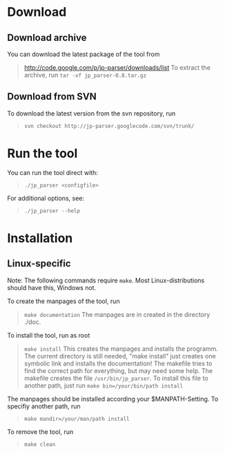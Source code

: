 # Download #

## Download archive ##
You can download the latest package of the tool from
> http://code.google.com/p/jp-parser/downloads/list
To extract the archive, run
> `tar -xf jp_parser-0.8.tar.gz`

## Download from SVN ##
To download the latest version from the svn repository, run
> `svn checkout http://jp-parser.googlecode.com/svn/trunk/`

# Run the tool #

You can run the tool direct with:
> `./jp_parser <configfile>`

For additional options, see:
> `./jp_parser --help`

# Installation #
## Linux-specific ##

Note: The following commands require `make`. Most Linux-distributions should have this, Windows not.

To create the manpages of the tool, run
> `make documentation`
The manpages are in created in the directory ./doc.

To install the tool, run as root
> `make install`
This creates the manpages and installs the programm.
The current directory is still needed, "make install" just creates one symbolic link and installs the documentation!
The makefile tries to find the correct path for everything, but may need some help.
The makefile creates the file `/usr/bin/jp_parser`. To install this file to another path, just run
> `make bin=/your/bin/path install`

The manpages should be installed according your $MANPATH-Setting.
To specifiy another path, run
> `make mandir=/your/man/path install`

To remove the tool, run
> `make clean`

